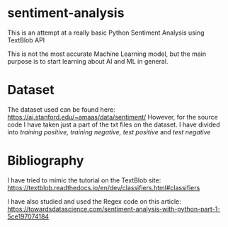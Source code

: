 # sentiment-analysis
This is an attempt at a really basic Python Sentiment Analysis using TextBlob API

This is not the most accurate Machine Learning model, but the main purpose is to start learning about AI and ML in general.

# Dataset

The dataset used can be found here: https://ai.stanford.edu/~amaas/data/sentiment/
However, for the source code I have taken just a part of the txt files on the dataset. I have divided into *training positive, training negative, test positive* and *test negative*

# Bibliography

I have tried to mimic the tutorial on the TextBlob site: https://textblob.readthedocs.io/en/dev/classifiers.html#classifiers

I have also studied and used the Regex code on this article: https://towardsdatascience.com/sentiment-analysis-with-python-part-1-5ce197074184
